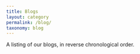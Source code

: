 ```yaml
---
title: Blogs
layout: category
permalink: /blog/
taxonomy: blog
---
```


A listing of our blogs, in reverse chronological order.